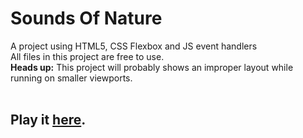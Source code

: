 <h1>Sounds Of Nature</h1>
A project using HTML5, CSS Flexbox and JS event handlers
<br>
All files in this project are free to use.
<br>
<strong>Heads up:</strong> This project will probably shows an improper layout while running on smaller viewports.
<br>
<br>
<h2>Play it <a href="https://niknows.github.io/sounds-of-nature/.">here</a>.</h2>
